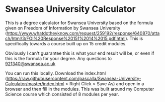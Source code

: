 # Swansea University Calculator

This is a degree calculator for Swansea University based on the formula given on Freedom of Information by Swansea University (https://www.whatdotheyknow.com/request/259192/response/640870/attach/html/3/FOI%20Response%20151%2014%2015.pdf.html). This is specifically towards a course built up on 15 credit modules.

Obviously I can't guarantee this is what your end result will be, or even if this is the formula for your degree. Any questions to 921340@swansea.ac.uk

You can run this locally. Download the index.html (https://raw.githubusercontent.com/pascalla/Swansea-University-Calculator/master/index.html > Right Click > Save As) and open in a browser and then fill in the modules. This was built around my Computer Science course which consisted of 8 modules per year.
